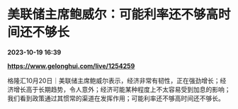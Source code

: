 # 美联储主席鲍威尔：可能利率还不够高时间还不够长

**2023-10-19 16:39**

**https://www.gelonghui.com/live/1254259**

格隆汇10月20日｜美联储主席鲍威尔表示，经济非常有韧性，正在强劲增长；经济增长高于长期趋势，令人意外；经济可能某种程度上不太容易受到加息的影响；我们看到政策通过其惯常的渠道在发挥作用；可能利率还不够高时间还不够长。